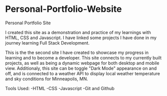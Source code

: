 # Personal-Portfolio-Website
Personal Portfolio Site


I created this site as a demonstration and practice of my learnings with HTML, CSS and Javascript. I have linked some projects I have done in my journey learning Full Stack Development. 

This is the the second site I have created to showcase my progress in learning and to become a developer. This site connects to my currently built projects, as well as being a dynamic webpage for both desktop and mobile view. Additionaly, this site can be toggle "Dark Mode" appearance on and off, and is connected to a weather API to display local weather temperature and sky conditions for Minneapolis, MN. 

Tools Used: 
-HTML 
-CSS
-Javascript
-Git and Github
